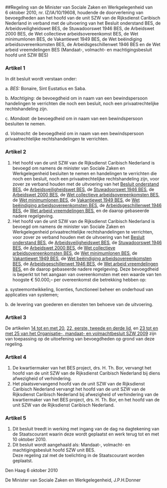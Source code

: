 <meta http-equiv='Content-Type' content='text/html; charset=utf-8' />

##Regeling van de Minister van Sociale Zaken en Werkgelegenheid van 6 oktober 2010, nr. IZ/IA/10/19608, houdende de doorverlening van bevoegdheden aan het hoofd van de unit SZW van de Rijksdienst Caribisch Nederland in verband met de uitvoering van het Besluit onderstand BES, de Arbeidsveiligheidswet BES, de Stuwadoorswet 1946 BES, de Arbeidswet 2000 BES, de Wet collectieve arbeidsovereenkomst BES, de Wet minimumlonen BES, de Vakantiewet 1949 BES, de Wet beëindiging arbeidsovereenkomsten BES, de Arbeidsgeschillenwet 1946 BES en de Wet arbeid vreemdelingen BES (Mandaat-, volmacht- en machtigingsbesluit hoofd unit SZW BES)

### Artikel  1  

In dit besluit wordt verstaan onder: 

a. *BES:* Bonaire, Sint Eustatius en Saba.  

b. *Machtiging:* de bevoegdheid om in naam van een bewindspersoon handelingen te verrichten die noch een besluit, noch een privaatrechtelijke rechtshandeling zijn.  

c. *Mandaat:* de bevoegdheid om in naam van een bewindspersoon besluiten te nemen.  

d. *Volmacht:* de bevoegdheid om in naam van een bewindspersoon privaatrechtelijke rechtshandelingen te verrichten.    

### Artikel  2  

1.  Het hoofd van de unit SZW van de Rijksdienst Caribisch Nederland is bevoegd om namens de minister van Sociale Zaken en Werkgelegenheid besluiten te nemen en handelingen te verrichten die noch een besluit, noch een privaatrechtelijke rechtshandeling zijn, voor zover ze verband houden met de uitvoering van het [Besluit onderstand BES](../../../../../../../../../../AMvB-BES/besluit/onderstand/bes/BWBR0028595/README.md), de [Arbeidsveiligheidswet BES](../../../../../../../../../../wet-BES/arbeidsveiligheidswet/bes/BWBR0028228/README.md), de [Stuwadoorswet 1946 BES](../../../../../../../../../../wet-BES/stuwadoorswet/1946/bes/BWBR0028169/README.md), de [Arbeidswet 2000 BES](../../../../../../../../../../wet-BES/arbeidswet/2000/bes/BWBR0028202/README.md), de [Wet collectieve arbeidsovereenkomsten BES](../../../../../../../../../../wet-BES/wet/collectieve/arbeidsovereenkomst/bes/BWBR0028172/README.md), de [Wet minimumlonen BES](../../../../../../../../../../wet-BES/wet/minimumlonen/bes/BWBR0028170/README.md), de [Vakantiewet 1949 BES](../../../../../../../../../../wet-BES/vakantiewet/1949/bes/BWBR0028173/README.md), de [Wet beëindiging arbeidsovereenkomsten BES](../../../../../../../../../../wet-BES/wet/beëindiging/arbeidsovereenkomsten/bes/BWBR0028174/README.md), de [Arbeidsgeschillenwet 1946 BES](../../../../../../../../../../wet-BES/arbeidsgeschillenwet/1946/bes/BWBR0028178/README.md), de [Wet arbeid vreemdelingen BES](../../../../../../../../../../wet-BES/wet/arbeid/vreemdelingen/bes/BWBR0028437/README.md), en de daarop gebaseerde nadere regelgeving.   
2.  Het hoofd van de unit SZW van de Rijksdienst Caribisch Nederland is bevoegd om namens de minister van Sociale Zaken en Werkgelegenheid privaatrechtelijke rechtshandelingen te verrichten, voor zover ze verband houden met de uitvoering van het [Besluit onderstand BES](../../../../../../../../../../AMvB-BES/besluit/onderstand/bes/BWBR0028595/README.md), de [Arbeidsveiligheidswet BES](../../../../../../../../../../wet-BES/arbeidsveiligheidswet/bes/BWBR0028228/README.md), de [Stuwadoorswet 1946 BES](../../../../../../../../../../wet-BES/stuwadoorswet/1946/bes/BWBR0028169/README.md), de [Arbeidswet 2000 BES](../../../../../../../../../../wet-BES/arbeidswet/2000/bes/BWBR0028202/README.md), de [Wet collectieve arbeidsovereenkomsten BES](../../../../../../../../../../wet-BES/wet/collectieve/arbeidsovereenkomst/bes/BWBR0028172/README.md), de [Wet minimumlonen BES](../../../../../../../../../../wet-BES/wet/minimumlonen/bes/BWBR0028170/README.md), de [Vakantiewet 1949 BES](../../../../../../../../../../wet-BES/vakantiewet/1949/bes/BWBR0028173/README.md), de [Wet beëindiging arbeidsovereenkomsten BES](../../../../../../../../../../wet-BES/wet/beëindiging/arbeidsovereenkomsten/bes/BWBR0028174/README.md), de [Arbeidsgeschillenwet 1946 BES](../../../../../../../../../../wet-BES/arbeidsgeschillenwet/1946/bes/BWBR0028178/README.md), de [Wet arbeid vreemdelingen BES](../../../../../../../../../../wet-BES/wet/arbeid/vreemdelingen/bes/BWBR0028437/README.md), en de daarop gebaseerde nadere regelgeving. Deze bevoegdheid is beperkt tot het aangaan van overeenkomsten met een waarde van ten hoogste € 50.000,– per overeenkomst die betrekking hebben op: 

a. systeemontwikkeling, licenties, functioneel beheer en onderhoud van applicaties van systemen;  

b. de levering van goederen en diensten ten behoeve van de uitvoering.     

### Artikel  3  

De artikelen [14 tot en met 20](../../../../../../../../../../ministeriele-regeling/organisatie-/mandaat-/en/volmachtbesluit/szw/2009/BWBR0024956/README.md), [22, eerste, tweede en derde lid](../../../../../../../../../../ministeriele-regeling/organisatie-/mandaat-/en/volmachtbesluit/szw/2009/BWBR0024956/README.md), en [23 tot en met 25 van het Organisatie-, mandaat- en volmachtbesluit SZW 2009](../../../../../../../../../../ministeriele-regeling/organisatie-/mandaat-/en/volmachtbesluit/szw/2009/BWBR0024956/README.md) zijn van toepassing op de uitoefening van bevoegdheden op grond van deze regeling.  

### Artikel  4  

1.  De kwartiermaker van het BES project, drs. H. Th. Bor, vervangt het hoofd van de unit SZW van de Rijksdienst Caribisch Nederland bij diens afwezigheid of verhindering.   
2.  Het plaatsvervangend hoofd van de unit SZW van de Rijksdienst Caribisch Nederland vervangt het hoofd van de unit SZW van de Rijksdienst Caribisch Nederland bij afwezigheid of verhindering van de kwartiermaker van het BES project, drs. H. Th. Bor, en het hoofd van de unit SZW van de Rijksdienst Caribisch Nederland.   

### Artikel  5  

1.  Dit besluit treedt in werking met ingang van de dag na dagtekening van de Staatscourant waarin deze wordt geplaatst en werk terug tot en met 10 oktober 2010.   
2.  Dit besluit wordt aangehaald als: Mandaat-, volmacht- en machtigingsbesluit hoofd SZW unit BES.   
Deze regeling zal met de toelichting in de Staatscourant worden geplaatst.   

Den Haag 
6 oktober 2010   

De 
Minister van Sociale Zaken en Werkgelegenheid,
J.P.H.Donner   
